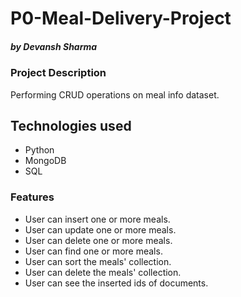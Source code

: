 # P0-Meal-Delivery-Project
##### by Devansh Sharma

### Project Description
Performing CRUD operations on meal info dataset.

## Technologies used
* Python
* MongoDB
* SQL

### Features
* User can insert one or more meals.
* User can update one or more meals.
* User can delete one or more meals.
* User can find one or more meals.
* User can sort the meals' collection.
* User can delete the meals' collection.
* User can see the inserted ids of documents.
